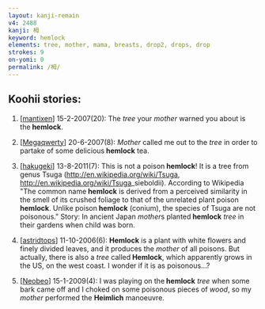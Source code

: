 ```yaml
---
layout: kanji-remain
v4: 2488
kanji: 栂
keyword: hemlock
elements: tree, mother, mama, breasts, drop2, drops, drop
strokes: 9
on-yomi: 0
permalink: /栂/
---
```


## Koohii stories: 

1) [<a href="http://kanji.koohii.com/profile/mantixen">mantixen</a>] 15-2-2007(20): The <em>tree</em> your <em>mother</em> warned you about is the<strong> hemlock</strong>.

2) [<a href="http://kanji.koohii.com/profile/Megaqwerty">Megaqwerty</a>] 20-6-2007(8): <em>Mother</em> called me out to the <em>tree</em> in order to partake of some delicious<strong> hemlock</strong> tea.

3) [<a href="http://kanji.koohii.com/profile/hakugeki">hakugeki</a>] 13-8-2011(7): This is not a poison<strong> hemlock</strong>! It is a tree from genus Tsuga (<a href="http://en.wikipedia.org/wiki/Tsuga">http://en.wikipedia.org/wiki/Tsuga</a>, <a href="http://en.wikipedia.org/wiki/Tsuga">http://en.wikipedia.org/wiki/Tsuga</a>_sieboldii). According to Wikipedia &quot;The common name<strong> hemlock</strong> is derived from a perceived similarity in the smell of its crushed foliage to that of the unrelated plant poison<strong> hemlock</strong>. Unlike poison<strong> hemlock</strong> (conium), the species of Tsuga are not poisonous.&quot; Story: In ancient Japan <em>mother</em>s planted<strong> hemlock</strong> <em>tree</em> in their gardens when child was born.

4) [<a href="http://kanji.koohii.com/profile/astridtops">astridtops</a>] 11-10-2006(6): <strong>Hemlock</strong> is a plant with white flowers and finely divided leaves, and it produces the <em>mother</em> of all poisons. But actually, there is also a <em>tree</em> called<strong> Hemlock</strong>, which apparently grows in the US, on the west coast. I wonder if it is as poisonous...?

5) [<a href="http://kanji.koohii.com/profile/Neobeo">Neobeo</a>] 15-1-2009(4): I was playing on the<strong> hemlock</strong> <em>tree</em> when some bark came off and I choked on some poisonous pieces of <em>wood</em>, so my <em>mother</em> performed the <strong>Heimlich</strong> manoeuvre.

